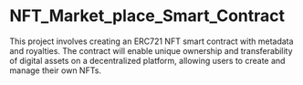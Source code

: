 # NFT_Market_place_Smart_Contract
This project involves creating an ERC721 NFT smart contract with metadata and royalties. The contract will enable unique ownership and transferability of digital assets on a decentralized platform, allowing users to create and manage their own NFTs.
